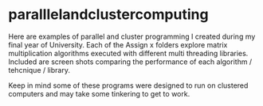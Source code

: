 # paralllelandclustercomputing
Here are examples of parallel and cluster programming I created during my final year of University.
Each of the Assign x folders explore matrix multiplication algorithms executed with different multi threading libraries.
Included are screen shots comparing the performance of each algorithm / tehcnique / library.

Keep in mind some of these programs were designed to run on clustered computers and may take some tinkering to get to work.
